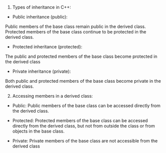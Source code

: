 1. Types of inheritance in C++:

- Public inheritance (public):

Public members of the base class remain public in the derived class.
Protected members of the base class continue to be protected in the derived class.

- Protected inheritance (protected):

The public and protected members of the base class become protected in the derived class

- Private inheritance (private):

Both public and protected members of the base class become private in the derived class.


2. Accessing members in a derived class:

- Public: Public members of the base class can be accessed directly from the derived class.

- Protected: Protected members of the base class can be accessed directly from the derived class, but not from outside the class or from objects in the base class.

- Private: Private members of the base class are not accessible from the derived class
